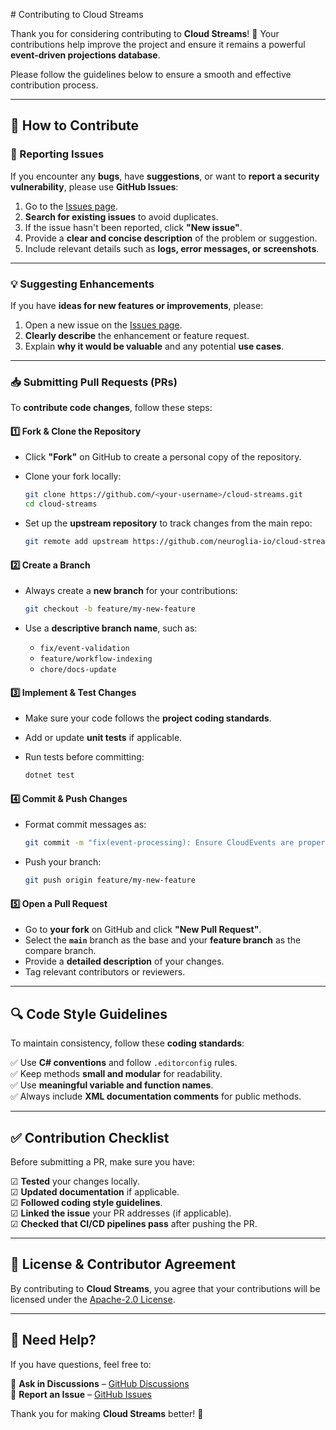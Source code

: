﻿﻿# Contributing to Cloud Streams

Thank you for considering contributing to **Cloud Streams**! 🎉 Your contributions help improve the project and ensure it remains a powerful **event-driven projections database**.  

Please follow the guidelines below to ensure a smooth and effective contribution process.

---

## 🚀 How to Contribute

### **🐞 Reporting Issues**
If you encounter any **bugs**, have **suggestions**, or want to **report a security vulnerability**, please use **GitHub Issues**:

1. Go to the [Issues page](https://github.com/neuroglia-io/cloud-streams/issues).
2. **Search for existing issues** to avoid duplicates.
3. If the issue hasn't been reported, click **"New issue"**.
4. Provide a **clear and concise description** of the problem or suggestion.
5. Include relevant details such as **logs, error messages, or screenshots**.

---

### **💡 Suggesting Enhancements**
If you have **ideas for new features or improvements**, please:

1. Open a new issue on the [Issues page](https://github.com/neuroglia-io/cloud-streams/issues).
2. **Clearly describe** the enhancement or feature request.
3. Explain **why it would be valuable** and any potential **use cases**.

---

### **📥 Submitting Pull Requests (PRs)**

To **contribute code changes**, follow these steps:

#### **1️⃣ Fork & Clone the Repository**
- Click **"Fork"** on GitHub to create a personal copy of the repository.
- Clone your fork locally:
  
    ```sh
    git clone https://github.com/<your-username>/cloud-streams.git
    cd cloud-streams
    ```

- Set up the **upstream repository** to track changes from the main repo:
  
    ```sh
    git remote add upstream https://github.com/neuroglia-io/cloud-streams.git
    ```

#### **2️⃣ Create a Branch**
- Always create a **new branch** for your contributions:

    ```sh
    git checkout -b feature/my-new-feature
    ```

- Use a **descriptive branch name**, such as:
  - `fix/event-validation`
  - `feature/workflow-indexing`
  - `chore/docs-update`

#### **3️⃣ Implement & Test Changes**
- Make sure your code follows the **project coding standards**.
- Add or update **unit tests** if applicable.
- Run tests before committing:

    ```sh
    dotnet test
    ```

#### **4️⃣ Commit & Push Changes**
- Format commit messages as:

    ```sh
    git commit -m "fix(event-processing): Ensure CloudEvents are properly validated"
    ```

- Push your branch:

    ```sh
    git push origin feature/my-new-feature
    ```

#### **5️⃣ Open a Pull Request**
- Go to **your fork** on GitHub and click **"New Pull Request"**.
- Select the **`main`** branch as the base and your **feature branch** as the compare branch.
- Provide a **detailed description** of your changes.
- Tag relevant contributors or reviewers.

---

## **🔍 Code Style Guidelines**
To maintain consistency, follow these **coding standards**:

✅ Use **C# conventions** and follow `.editorconfig` rules.  
✅ Keep methods **small and modular** for readability.  
✅ Use **meaningful variable and function names**.  
✅ Always include **XML documentation comments** for public methods.  

---

## **✅ Contribution Checklist**
Before submitting a PR, make sure you have:

☑ **Tested** your changes locally.  
☑ **Updated documentation** if applicable.  
☑ **Followed coding style guidelines**.  
☑ **Linked the issue** your PR addresses (if applicable).  
☑ **Checked that CI/CD pipelines pass** after pushing the PR.  

---

## **📜 License & Contributor Agreement**
By contributing to **Cloud Streams**, you agree that your contributions will be licensed under the [Apache-2.0 License](LICENSE).

---

## **📩 Need Help?**
If you have questions, feel free to:

💬 **Ask in Discussions** – [GitHub Discussions](https://github.com/neuroglia-io/cloud-streams/discussions)  
🐞 **Report an Issue** – [GitHub Issues](https://github.com/neuroglia-io/cloud-streams/issues)  

Thank you for making **Cloud Streams** better! 🚀  
